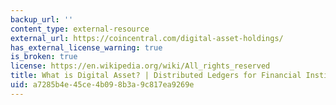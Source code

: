 ```yaml
---
backup_url: ''
content_type: external-resource
external_url: https://coincentral.com/digital-asset-holdings/
has_external_license_warning: true
is_broken: true
license: https://en.wikipedia.org/wiki/All_rights_reserved
title: What is Digital Asset? | Distributed Ledgers for Financial Institutions
uid: a7285b4e-45ce-4b09-8b3a-9c817ea9269e
---
```

